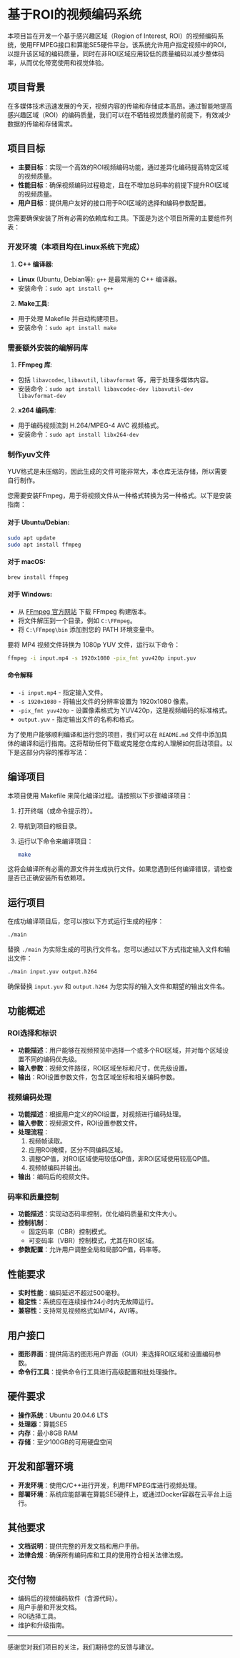 # 基于ROI的视频编码系统

本项目旨在开发一个基于感兴趣区域（Region of Interest, ROI）的视频编码系统，使用FFMPEG接口和算能SE5硬件平台。该系统允许用户指定视频中的ROI，以提升该区域的编码质量，同时在非ROI区域应用较低的质量编码以减少整体码率，从而优化带宽使用和视觉体验。

## 项目背景

在多媒体技术迅速发展的今天，视频内容的传输和存储成本高昂。通过智能地提高感兴趣区域（ROI）的编码质量，我们可以在不牺牲视觉质量的前提下，有效减少数据的传输和存储需求。

## 项目目标

- **主要目标**：实现一个高效的ROI视频编码功能，通过差异化编码提高特定区域的视频质量。
- **性能目标**：确保视频编码过程稳定，且在不增加总码率的前提下提升ROI区域的视频质量。
- **用户目标**：提供用户友好的接口用于ROI区域的选择和编码参数配置。

您需要确保安装了所有必需的依赖库和工具。下面是为这个项目所需的主要组件列表：

### 开发环境（本项目均在Linux系统下完成）

1. **C++ 编译器**:
  - **Linux** (Ubuntu, Debian等): `g++` 是最常用的 C++ 编译器。
  - 安装命令：`sudo apt install g++`

2. **Make工具**:
  - 用于处理 Makefile 并自动构建项目。
  - 安装命令：`sudo apt install make`

### 需要额外安装的编解码库

1. **FFmpeg 库**:
  - 包括 `libavcodec`, `libavutil`, `libavformat` 等，用于处理多媒体内容。
  - 安装命令：`sudo apt install libavcodec-dev libavutil-dev libavformat-dev`

2. **x264 编码库**:
  - 用于编码视频流到 H.264/MPEG-4 AVC 视频格式。
  - 安装命令：`sudo apt install libx264-dev`

### 制作yuv文件
YUV格式是未压缩的，因此生成的文件可能非常大，本仓库无法存储，所以需要自行制作。

您需要安装FFmpeg，用于将视频文件从一种格式转换为另一种格式。以下是安装指南：

  #### 对于 Ubuntu/Debian:
  ```bash
  sudo apt update
  sudo apt install ffmpeg
  ```

#### 对于 macOS:
  ```bash
  brew install ffmpeg
  ```

#### 对于 Windows:
- 从 [FFmpeg 官方网站](https://ffmpeg.org/download.html) 下载 FFmpeg 构建版本。
- 将文件解压到一个目录，例如 `C:\FFmpeg`。
- 将 `C:\FFmpeg\bin` 添加到您的 PATH 环境变量中。


要将 MP4 视频文件转换为 1080p YUV 文件，运行以下命令：

```bash
ffmpeg -i input.mp4 -s 1920x1080 -pix_fmt yuv420p input.yuv
```

#### 命令解释

- `-i input.mp4` - 指定输入文件。
- `-s 1920x1080` - 将输出文件的分辨率设置为 1920x1080 像素。
- `-pix_fmt yuv420p` - 设置像素格式为 YUV420p，这是视频编码的标准格式。
- `output.yuv` - 指定输出文件的名称和格式。

为了使用户能够顺利编译和运行您的项目，我们可以在 `README.md` 文件中添加具体的编译和运行指南。这将帮助任何下载或克隆您仓库的人理解如何启动项目。以下是这部分内容的推荐写法：

## 编译项目

本项目使用 Makefile 来简化编译过程。请按照以下步骤编译项目：

1. 打开终端（或命令提示符）。
2. 导航到项目的根目录。
3. 运行以下命令来编译项目：

   ```bash
   make
   ```

这将会编译所有必需的源文件并生成执行文件。如果您遇到任何编译错误，请检查是否已正确安装所有依赖项。

## 运行项目

在成功编译项目后，您可以按以下方式运行生成的程序：

```bash
./main
```

替换 `./main` 为实际生成的可执行文件名。您可以通过以下方式指定输入文件和输出文件：

```bash
./main input.yuv output.h264
```

确保替换 `input.yuv` 和 `output.h264` 为您实际的输入文件和期望的输出文件名。

## 功能概述

### ROI选择和标识

- **功能描述**：用户能够在视频预览中选择一个或多个ROI区域，并对每个区域设置不同的编码优先级。
- **输入参数**：视频文件路径，ROI区域坐标和尺寸，优先级设置。
- **输出**：ROI设置参数文件，包含区域坐标和相关编码参数。

### 视频编码处理

- **功能描述**：根据用户定义的ROI设置，对视频进行编码处理。
- **输入参数**：视频源文件，ROI设置参数文件。
- **处理流程**：
    1. 视频帧读取。
    2. 应用ROI掩模，区分不同编码区域。
    3. 调整QP值，对ROI区域使用较低QP值，非ROI区域使用较高QP值。
    4. 视频帧编码并输出。
- **输出**：编码后的视频文件。

### 码率和质量控制

- **功能描述**：实现动态码率控制，优化编码质量和文件大小。
- **控制机制**：
    - 固定码率（CBR）控制模式。
    - 可变码率（VBR）控制模式，尤其在ROI区域。
- **参数配置**：允许用户调整全局和局部QP值，码率等。

## 性能要求

- **实时性能**：编码延迟不超过500毫秒。
- **稳定性**：系统应在连续操作24小时内无故障运行。
- **兼容性**：支持常见视频格式如MP4，AVI等。

## 用户接口

- **图形界面**：提供简洁的图形用户界面（GUI）来选择ROI区域和设置编码参数。
- **命令行工具**：提供命令行工具进行高级配置和批处理操作。

## 硬件要求

- **操作系统**：Ubuntu 20.04.6 LTS
- **处理器**：算能SE5
- **内存**：最小8GB RAM
- **存储**：至少100GB的可用硬盘空间

## 开发和部署环境

- **开发环境**：使用C/C++进行开发，利用FFMPEG库进行视频处理。
- **部署环境**：系统应能部署在算能SE5硬件上，或通过Docker容器在云平台上运行。

## 其他要求

- **文档说明**：提供完整的开发文档和用户手册。
- **法律合规**：确保所有编码库和工具的使用符合相关法律法规。

## 交付物

- 编码后的视频编码软件（含源代码）。
- 用户手册和开发文档。
- ROI选择工具。
- 维护和升级指南。

---
感谢您对我们项目的关注，我们期待您的反馈与建议。